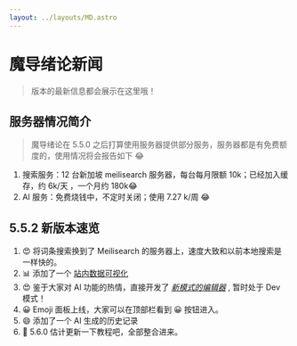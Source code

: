 ```yaml
---
layout: ../layouts/MD.astro
---
```


# 魔导绪论新闻

> 版本的最新信息都会展示在这里哦！

## 服务器情况简介

> 魔导绪论在 5.5.0 之后打算使用服务器提供部分服务，服务器都是有免费额度的，使用情况将会报告如下 😂

1. 搜索服务：12 台新加坡 meilisearch 服务器，每台每月限额 10k；已经加入缓存，约 6k/天 ，一个月约 180k😂
2. AI 服务：免费烧钱中，不定时关闭；使用 7.27 k/周 😂

## 5.5.2 新版本速览

1. 😍 将词条搜索换到了 Meilisearch 的服务器上，速度大致和以前本地搜索是一样快的。
2. 📊 添加了一个 [站内数据可视化](/status)
3. 😍 鉴于大家对 AI 功能的热情，直接开发了 [_新模式的编辑器_](/writer) , 暂时处于 Dev 模式！
4. 😀 Emoji 面板上线，大家可以在顶部栏看到 😀 按钮进入。
5. 😄 添加了一个 AI 生成的历史记录
6. 📕 5.6.0 估计更新一下教程吧，全部整合进来。
